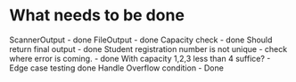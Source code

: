 # What needs to be done
ScannerOutput - done
FileOutput - done
Capacity check - done
Should return final output - done
Student registration number is not unique - check where error is coming. - done
With capacity 1,2,3 less than 4 suffice? - Edge case testing done
Handle Overflow condition - Done 